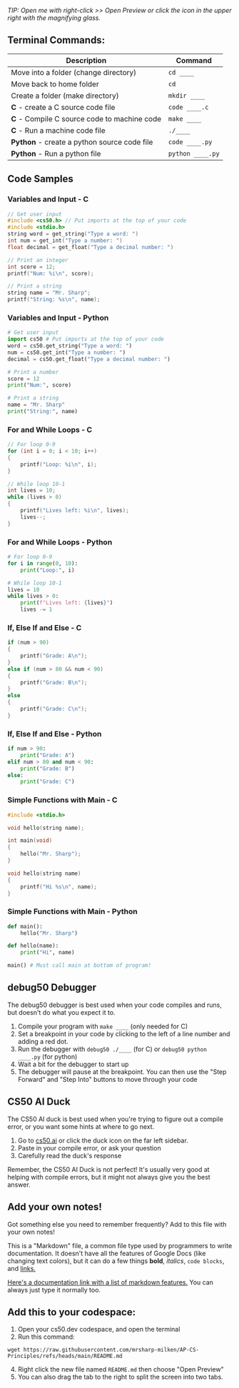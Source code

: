 *TIP: Open me with right-click >> Open Preview or click the icon in the upper right with the magnifying glass.*

## Terminal Commands:

| Description | Command |
|---|---|
| Move into a folder (change directory) | `cd ____` |
| Move back to home folder | `cd` |
| Create a folder (make directory) | `mkdir ____` |
| **C** - create a C source code file | `code ____.c` |
| **C** - Compile C source code to machine code | `make ____` |
| **C** - Run a machine code file | `./____` |
| **Python** - create a python source code file | `code ____.py` |
| **Python** - Run a python file | `python ____.py` |

## Code Samples

### Variables and Input - C
```c
// Get user input
#include <cs50.h> // Put imports at the top of your code
#include <stdio.h> 
string word = get_string("Type a word: ")
int num = get_int("Type a number: ")
float decimal = get_float("Type a decimal number: ")

// Print an integer
int score = 12;
printf("Num: %i\n", score);

// Print a string
string name = "Mr. Sharp";
printf("String: %s\n", name);
```

### Variables and Input - Python
```python
# Get user input
import cs50 # Put imports at the top of your code
word = cs50.get_string("Type a word: ")
num = cs50.get_int("Type a number: ")
decimal = cs50.get_float("Type a decimal number: ")

# Print a number
score = 12
print("Num:", score)

# Print a string
name = "Mr. Sharp"
print("String:", name)
```

### For and While Loops - C
```c
// For loop 0-9
for (int i = 0; i < 10; i++)
{
    printf("Loop: %i\n", i);
}

// While loop 10-1
int lives = 10;
while (lives > 0)
{
    printf("Lives left: %i\n", lives);
    lives--;
}
```

### For and While Loops - Python
```python
# For loop 0-9
for i in range(0, 10):
    print("Loop:", i)

# While loop 10-1
lives = 10
while lives > 0:
    print(f"Lives left: {lives}")
    lives -= 1
```

### If, Else If and Else - C
```c
if (num > 90)
{
    printf("Grade: A\n");
}
else if (num > 80 && num < 90)
{
    printf("Grade: B\n");
}
else
{
    printf("Grade: C\n");
}
```

### If, Else If and Else - Python
```python
if num > 90:
    print("Grade: A")
elif num > 80 and num < 90:
    print("Grade: B")
else:
    print("Grade: C")
```

### Simple Functions with Main - C
```c
#include <stdio.h>

void hello(string name);

int main(void)
{
    hello("Mr. Sharp");
}

void hello(string name)
{
    printf("Hi %s\n", name);
}
```

### Simple Functions with Main - Python
```python
def main():
    hello("Mr. Sharp")

def hello(name):
    print("Hi", name)

main() # Must call main at bottom of program!
```

## debug50 Debugger

The debug50 debugger is best used when your code compiles and runs, but doesn't do what you expect it to.

1. Compile your program with `make ____` (only needed for C)
2. Set a breakpoint in your code by clicking to the left of a line number and adding a red dot.
3. Run the debugger with `debug50 ./____` (for C) or `debug50 python ____.py` (for python)
4. Wait a bit for the debugger to start up
5. The debugger will pause at the breakpoint. You can then use the "Step Forward" and "Step Into" buttons to move through your code

## CS50 AI Duck

The CS50 AI duck is best used when you're trying to figure out a compile error, or you want some hints at where to go next.

1. Go to [cs50.ai](https://cs50.ai/) or click the duck icon on the far left sidebar.
2. Paste in your compile error, or ask your question
3. Carefully read the duck's response

Remember, the CS50 AI Duck is not perfect! It's usually very good at helping with compile errors, but it might not always give you the best answer.

## Add your own notes!

Got something else you need to remember frequently? Add to this file with your own notes!

This is a "Markdown" file, a common file type used by programmers to write documentation. It doesn't have all the features of Google Docs (like changing text colors), but it can do a few things **bold**, *italics*, `code blocks`, and [links.](https://cs50.harvard.edu/ap/2025/curriculum/)

[Here's a documentation link with a list of markdown features.](https://www.markdownguide.org/cheat-sheet/) You can always just type it normally too.

## Add this to your codespace:

1. Open your cs50.dev codespace, and open the terminal
2. Run this command:
```
wget https://raw.githubusercontent.com/mrsharp-milken/AP-CS-Principles/refs/heads/main/README.md
```
4. Right click the new file named `README.md` then choose "Open Preview"
5. You can also drag the tab to the right to split the screen into two tabs.
